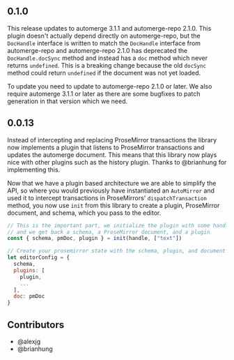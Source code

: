 ## 0.1.0

This release updates to automerge 3.1.1 and automerge-repo 2.1.0. This plugin doesn't actually depend directly on automerge-repo, but the `DocHandle` interface is written to match the `DocHandle` interface from automerge-repo and automerge-repo 2.1.0 has deprecated the `DocHandle.docSync` method and instead has a `doc` method which never returns `undefined`. This is a breaking change because the old `docSync` method could return `undefined` if the document was not yet loaded.

To update you need to update to automerge-repo 2.1.0 or later. We also require automerge 3.1.1 or later as there are some bugfixes to patch generation in that version which we need.

## 0.0.13

Instead of intercepting and replacing ProseMirror transactions the library now implements a plugin that listens to ProseMirror transactions and updates the automerge document. This means that this library now plays nice with other plugins such as the history plugin. Thanks to @brianhung for implementing this.

Now that we have a plugin based architecture we are able to simplify the API, so where you would previously have instantiated an `AutoMirror` and used it to intercept transactions in ProseMirrors' `dispatchTransaction` method, you now use `init` from this library to create a plugin, ProseMirror document, and schema, which you pass to the editor.

```javascript
// This is the important part, we initialize the plugin with some handle and the path to the text field in the document
// and we get back a schema, a ProseMirror document, and a plugin
const { schema, pmDoc, plugin } = init(handle, ["text"])

// Create your prosemirror state with the schema, plugin, and document
let editorConfig = {
  schema,
  plugins: [
    plugin,
    ...
  ],
  doc: pmDoc
}
```

## Contributors

- @alexjg
- @brianhung
